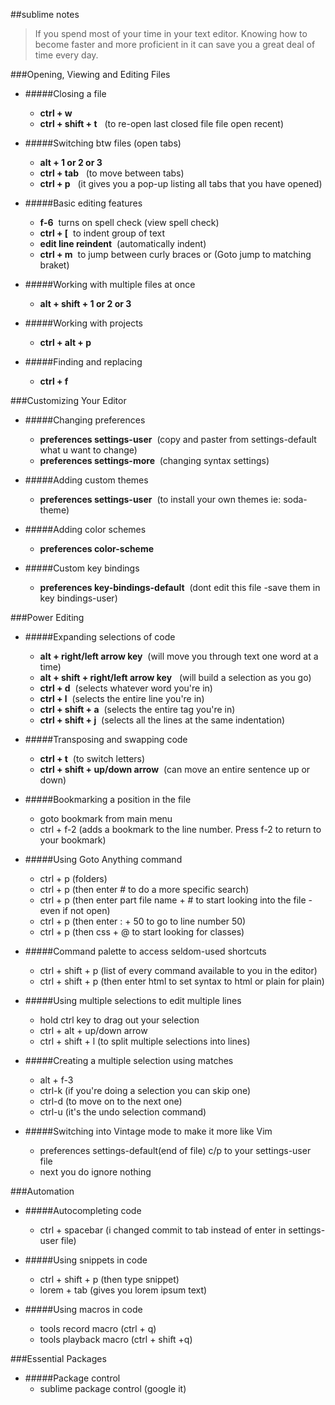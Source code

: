 ##sublime notes

>If you spend most of your time in your text editor. Knowing how to become faster and more proficient in it can save you a great deal of time every day.

###Opening, Viewing and Editing Files

* #####Closing a file
	*  **ctrl + w**          
	*  **ctrl + shift + t**  &nbsp; (to re-open last closed file file open recent)

* #####Switching btw files (open tabs)
	* **alt + 1 or 2 or 3**
	* **ctrl + tab** &nbsp; (to move between tabs)
	* **ctrl + p**  &nbsp; (it gives you a pop-up listing all tabs that you have opened)

* #####Basic editing features
	* **f-6** &nbsp;turns on spell check (view spell check)
	* **ctrl + [**  &nbsp;to indent group of text
	* **edit line reindent** &nbsp;(automatically indent)
	* **ctrl + m**  &nbsp;to jump between curly braces or (Goto jump to matching braket)

* #####Working with multiple files at once
	* **alt + shift + 1 or 2 or 3**

* #####Working with projects
	* **ctrl + alt + p**

* #####Finding and replacing
	* **ctrl + f**

###Customizing Your Editor

* #####Changing preferences
	* **preferences settings-user** &nbsp;(copy and paster from settings-default what u want to change)
	* **preferences settings-more** &nbsp;(changing syntax settings)
	
* #####Adding custom themes
	* **preferences settings-user** &nbsp;(to install your own themes ie: soda-theme)

* #####Adding color schemes
	* **preferences color-scheme**

* #####Custom key bindings
	* **preferences key-bindings-default** &nbsp;(dont edit this file -save them in key bindings-user)


###Power Editing

* #####Expanding selections of code
	* **alt + right/left arrow key**  &nbsp;(will move you through text one word at a time)
	* **alt + shift + right/left arrow key** &nbsp; (will build a selection as you go)
	* **ctrl + d**  &nbsp;(selects whatever word you're in)
	* **ctrl + l**  &nbsp;(selects the entire line you're in)
	* **ctrl + shift + a**  &nbsp;(selects the entire tag you're in)
	* **ctrl + shift + j**  &nbsp;(selects all the lines at the same indentation)

* #####Transposing and swapping code
	* **ctrl + t**   &nbsp;(to switch letters)
	* **ctrl + shift + up/down arrow**   &nbsp;(can move an entire sentence up or down)

* #####Bookmarking a position in the file
	* goto bookmark from main menu
	* ctrl + f-2  (adds a bookmark to the line number. Press f-2 to return to your bookmark)

* #####Using Goto Anything command
	* ctrl + p (folders)
	* ctrl + p (then enter # to do a more specific search)
	* ctrl + p (then enter part file name + # to start looking into the file - even if not open)
	* ctrl + p (then enter : + 50 to go to line number 50)
	* ctrl + p (then css + @ to start looking for classes)

* #####Command palette to access seldom-used shortcuts
	* ctrl + shift + p (list of every command available to you in the editor)
	* ctrl + shift + p (then enter html to set syntax to html or plain for plain)

* #####Using multiple selections to edit multiple lines
	* hold ctrl key to drag out your selection
	* ctrl + alt + up/down arrow
	* ctrl + shift + l (to split multiple selections into lines)

* #####Creating a multiple selection using matches
	* alt + f-3 
	* ctrl-k (if you're doing a selection you can skip one)
	* ctrl-d (to move on to the next one)
	* ctrl-u (it's the undo selection command)

* #####Switching into Vintage mode to make it more like Vim
	* preferences settings-default(end of file) c/p to your settings-user file
	* next you do ignore nothing

###Automation

* #####Autocompleting code
	* ctrl + spacebar (i changed commit to tab instead of enter in settings-user file)

* #####Using snippets in code
	* ctrl + shift + p (then type snippet)
	* lorem + tab (gives you lorem ipsum text)

* #####Using macros in code
	* tools record macro (ctrl + q)
	* tools playback macro (ctrl + shift +q)

###Essential Packages

* #####Package control
	* sublime package control (google it)

	

